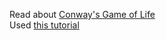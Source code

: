 Read about [Conway's Game of Life](https://en.wikipedia.org/wiki/Conway%27s_Game_of_Life) <br/>
Used [this tutorial](https://www.youtube.com/watch?v=fcSYAWxV4yc&index=26&t=1910s&list=WL)
